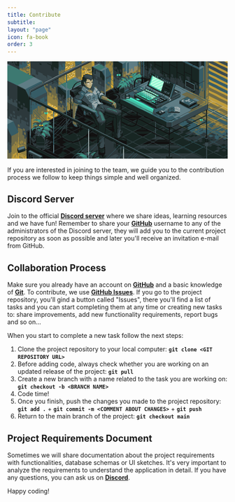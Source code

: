 ```yaml
---
title: Contribute
subtitle:
layout: "page"
icon: fa-book
order: 3
---
```


<img src="./assets/images/contribution_pic.gif" alt="A pixel art man sitting in a porch with a computer" />

If you are interested in joining to the team, we guide you to the contribution process we follow to keep things simple and well organized.

## Discord Server
Join to the official **[Discord server](https://discord.gg/FtSPkuyhGB)** where we share ideas, learning resources and we have fun!
Remember to share your **[GitHub](https://github.com)** username to any of the administrators of the Discord server, they will add you to the current
project repository as soon as possible and later you'll receive an invitation e-mail from GitHub.

## Collaboration Process
Make sure you already have an account on **[GitHub](https://github.com)** and a basic knowledge of **[Git](https://git-scm.com)**.
To contribute, we use **[GitHub Issues](https://docs.github.com/en/issues/tracking-your-work-with-issues)**. If you go to the project repository,
you'll gind a button called "Issues", there you'll find a list of tasks and you can start completing them at any time or creating new tasks to:
share improvements, add new functionality requirements, report bugs and so on...

When you start to complete a new task follow the next steps:

1. Clone the project repository to your local computer:
**`git clone <GIT REPOSITORY URL>`**
2. Before adding code, always check whether you are working on an updated release of the project:
**`git pull`**
3. Create a new branch with a name related to the task you are working on:
**`git checkout -b <BRANCH NAME>`**
4. Code time!
5. Once you finish, push the changes you made to the project repository:
**`git add .`** + **`git commit -m <COMMENT ABOUT CHANGES>`** + **`git push`**
6. Return to the main branch of the project:
**`git checkout main`**

## Project Requirements Document
Sometimes we will share documentation about the project requirements with functionalities, database schemas or UI sketches. It's very important to analyze the requirements to understand the application in detail. If you have any questions, you can ask us on **[Discord](https://discord.gg/FtSPkuyhGB)**.

Happy coding!